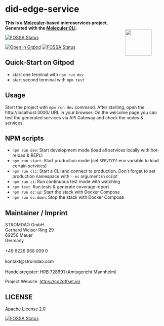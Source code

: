 # did-edge-service
<a href="https://stromdao.de/" target="_blank" title="STROMDAO - Digital Energy Infrastructure"><img src="./static/stromdao.png" align="right" height="85px" hspace="30px" vspace="30px"></a>

**This is a [Moleculer](https://moleculer.services/)-based microservices project. Generated with the [Moleculer CLI](https://moleculer.services/docs/0.14/moleculer-cli.html).**

[![FOSSA Status](https://app.fossa.com/api/projects/git%2Bgithub.com%2Fenergychain%2Fdid-edge-service.svg?type=shield)](https://app.fossa.com/projects/git%2Bgithub.com%2Fenergychain%2Fdid-edge-service?ref=badge_shield)


[![Open in Gitpod](https://gitpod.io/button/open-in-gitpod.svg)](https://gitpod.io/#https://github.com/energychain/did-edge-service)
[![FOSSA Status](https://app.fossa.com/api/projects/git%2Bgithub.com%2Fenergychain%2Fdid-edge-service.svg?type=shield)](https://app.fossa.com/projects/git%2Bgithub.com%2Fenergychain%2Fdid-edge-service?ref=badge_shield)

## Quick-Start on Gitpod

- start one terminal with `npm run dev`
- start second terminal with `npm test`


## Usage
Start the project with `npm run dev` command.
After starting, open the http://localhost:3000/ URL in your browser.
On the welcome page you can test the generated services via API Gateway and check the nodes & services.

## NPM scripts

- `npm run dev`: Start development mode (load all services locally with hot-reload & REPL)
- `npm run start`: Start production mode (set `SERVICES` env variable to load certain services)
- `npm run cli`: Start a CLI and connect to production. Don't forget to set production namespace with `--ns` argument in script
- `npm run ci`: Run continuous test mode with watching
- `npm test`: Run tests & generate coverage report
- `npm run dc:up`: Start the stack with Docker Compose
- `npm run dc:down`: Stop the stack with Docker Compose

## Maintainer / Imprint

<addr>
STROMDAO GmbH  <br/>
Gerhard Weiser Ring 29  <br/>
69256 Mauer  <br/>
Germany  <br/>
  <br/>
+49 6226 968 009 0  <br/>
  <br/>
kontakt@stromdao.com  <br/>
  <br/>
Handelsregister: HRB 728691 (Amtsgericht Mannheim)
</addr>

Project Website: https://co2offset.io/

## LICENSE
[Apache License 2.0](./LICENSE)


[![FOSSA Status](https://app.fossa.com/api/projects/git%2Bgithub.com%2Fenergychain%2Fdid-edge-service.svg?type=large)](https://app.fossa.com/projects/git%2Bgithub.com%2Fenergychain%2Fdid-edge-service?ref=badge_large)
